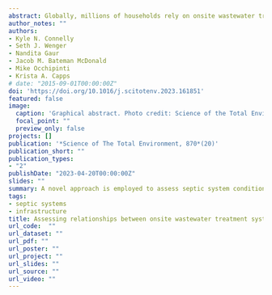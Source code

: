 ```yaml
---
abstract: Globally, millions of households rely on onsite wastewater treatment systems (OWTSs), such as septic systems, to safely treat and dispose of wastewater. Conventional subsurface OWTSs are a common and affordable option for many landowners, and effectively remove pathogenic and nutrient pollution from wastewater when properly sited and maintained. However, OWTSs can also be a source of nonpoint pollution in watersheds when they are not functioning properly. To better understand the drivers of OWTS maintenance and failure, we explored relationships between OWTS age, environmental characteristics (edaphic conditions, topographic wetness index, and distance to stream), and repair and pumping records for OWTSs in Athens-Clarke County, Georgia, USA. Repair records indicated that 7.8 % of the 8826 OWTSs in the study were repaired over a 78-year period and that the median age of a repaired OWTSs was 65 years old. Pumping records showed that 12.2 % of the OWTSs were pumped in a 38-month period (an annualized rate of 5.7 %). The suite of widely available environmental variables we used as predictors were likely not granular enough to detect patterns of individual system maintenance at this scale. However, we found that the oldest OWTSs (>50 years) had the highest probabilities of being repaired and exhibiting signs of hydraulic failure. Notably, new OWTSs (2–10 years) were nearly as likely as the oldest systems to exhibit signs of hydraulic failure. These findings suggest that repair and replacement efforts should target older systems that are at or near the end of their serviceable life, and, in addition to continually monitoring older systems, all OWTSs should be inspected one year after installation. By leveraging data that may already exist, practitioners in other localities can use this reproducible approach to estimate the performance of OWTSs. Our data and methods will support efforts to prioritize wastewater infrastructure investments and policies.
author_notes: ""
authors:
- Kyle N. Connelly
- Seth J. Wenger
- Nandita Gaur
- Jacob M. Bateman McDonald
- Mike Occhipinti
- Krista A. Capps
# date: "2015-09-01T00:00:00Z"
doi: 'https://doi.org/10.1016/j.scitotenv.2023.161851'
featured: false
image:
  caption: 'Graphical abstract. Photo credit: Science of the Total Environment'
  focal_point: ""
  preview_only: false
projects: []
publication: '*Science of The Total Environment, 870*(20)'
publication_short: ""
publication_types:
- "2"
publishDate: "2023-04-20T00:00:00Z"
slides: ""
summary: A novel approach is employed to assess septic system condition at broad scales.
tags:
- septic systems
- infrastructure
title: Assessing relationships between onsite wastewater treatment system maintenance patterns and system-level variables
url_code:  ""
url_dataset: ""
url_pdf: ""
url_poster: ""
url_project: ""
url_slides: ""
url_source: ""
url_video: ""
---
```


